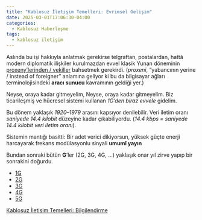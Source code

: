 ```yaml
---
title: "Kablosuz İletişim Temelleri: Evrimsel Gelişim"
date: 2025-03-01T17:06:30-04:00
categories:
  - Kablosuz Haberleşme
tags:
  - kablosuz iletişim
---
```


Aslında bu işi hakkıyla anlatmak gerekirse telgraftan, postalardan, hattâ modern diplomatik ilişkiler kurulmazdan evvel klasik Yunan döneminin [proxeny’lerinden / vekiller](https://en.wikipedia.org/wiki/Proxeny) bahsetmek gerekirdi. (_proxeni_, “yabancının yerine / instead of foreigner” anlamına geliyor ki bu da bilgisayar ağları terminolojisindeki **<span class="hover-term" data-tooltip="proxy">aracı sunucu</span>** kavramının geldiği yer.)  

Neyse, oraya kadar gitmeyelim, 
Neyse, oraya kadar gitmeyelim. Biz ticarileşmiş ve hücresel sistemi kullanan *1G’den biraz evvele* gidelim.  

Bu dönem yaklaşık *1920–1979* arasını kapsıyor denilebilir. Veri iletim oranı *saniyede 14.4 kilobit* düzeyine kadar çıkabiliyordu. (*14.4 kbps = saniyede 14.4 kilobit veri iletim oranı*).  

Sistemin mantığı basitti: Bir adet verici dikiyorsun, yüksek güçte enerji harcayarak frekans modülasyonlu sinyali **<span class="hover-term" data-tooltip="broadcast">umumî yayın</span>** 

Bundan sonraki bütün **G**’ler (2G, 3G, 4G, …) yaklaşık onar yıl zirve yapıp bir sonrakini doğurdu.

- [1G](/posts/wireless-communication-1g)
- [2G](/posts/wireless-communication-2g)
- [3G](/posts/wireless-communication-3g)
- [4G](/posts/wireless-communication-4g)
- [5G](/posts/wireless-communication-5g)

[Kablosuz İletişim Temelleri: Bilgilendirme](/posts/wireless-communication-inform)